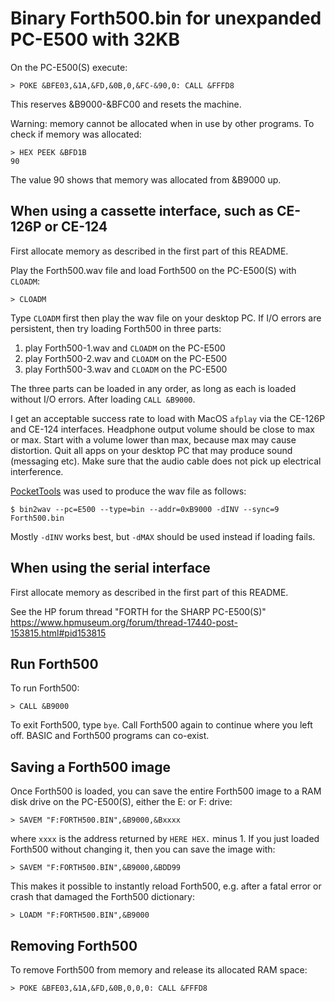 # Binary Forth500.bin for unexpanded PC-E500 with 32KB

On the PC-E500(S) execute:

    > POKE &BFE03,&1A,&FD,&0B,0,&FC-&90,0: CALL &FFFD8

This reserves &B9000-&BFC00 and resets the machine.

Warning: memory cannot be allocated when in use by other programs.  To check if
memory was allocated:

    > HEX PEEK &BFD1B
    90

The value 90 shows that memory was allocated from &B9000 up.

## When using a cassette interface, such as CE-126P or CE-124

First allocate memory as described in the first part of this README.

Play the Forth500.wav file and load Forth500 on the PC-E500(S) with `CLOADM`:

    > CLOADM

Type `CLOADM` first then play the wav file on your desktop PC.  If I/O errors
are persistent, then try loading Forth500 in three parts:

1. play Forth500-1.wav and `CLOADM` on the PC-E500
2. play Forth500-2.wav and `CLOADM` on the PC-E500
3. play Forth500-3.wav and `CLOADM` on the PC-E500

The three parts can be loaded in any order, as long as each is loaded without
I/O errors.  After loading `CALL &B9000`.

I get an acceptable success rate to load with MacOS `afplay` via the CE-126P
and CE-124 interfaces.  Headphone output volume should be close to max or max.
Start with a volume lower than max, because max may cause distortion.  Quit all
apps on your desktop PC that may produce sound (messaging etc).  Make sure that
the audio cable does not pick up electrical interference.

[PocketTools](https://www.peil-partner.de/ifhe.de/sharp/) was used to produce
the wav file as follows:

    $ bin2wav --pc=E500 --type=bin --addr=0xB9000 -dINV --sync=9 Forth500.bin

Mostly `-dINV` works best, but `-dMAX` should be used instead if loading fails.

## When using the serial interface

First allocate memory as described in the first part of this README.

See the HP forum thread "FORTH for the SHARP PC-E500(S)"
<https://www.hpmuseum.org/forum/thread-17440-post-153815.html#pid153815>

## Run Forth500

To run Forth500:

    > CALL &B9000

To exit Forth500, type `bye`.  Call Forth500 again to continue where you left
off.  BASIC and Forth500 programs can co-exist.

## Saving a Forth500 image

Once Forth500 is loaded, you can save the entire Forth500 image to a RAM disk
drive on the PC-E500(S), either the E: or F: drive:

    > SAVEM "F:FORTH500.BIN",&B9000,&Bxxxx

where `xxxx` is the address returned by `HERE HEX.` minus 1.  If you just
loaded Forth500 without changing it, then you can save the image with:

    > SAVEM "F:FORTH500.BIN",&B9000,&BDD99

This makes it possible to instantly reload Forth500, e.g. after a fatal error
or crash that damaged the Forth500 dictionary:

    > LOADM "F:FORTH500.BIN",&B9000

## Removing Forth500

To remove Forth500 from memory and release its allocated RAM space:

    > POKE &BFE03,&1A,&FD,&0B,0,0,0: CALL &FFFD8
